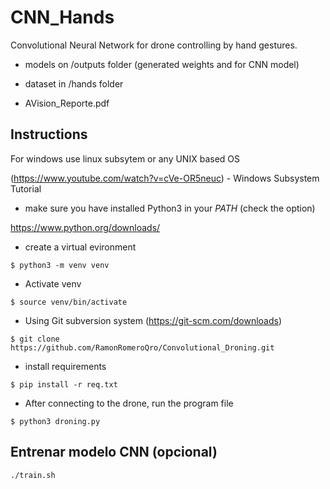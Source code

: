 # CNN_Hands

Convolutional Neural Network for drone controlling by hand gestures.

+ models on /outputs folder (generated weights and for CNN model)
+ dataset in /hands folder


+ AVision_Reporte.pdf 



## Instructions

For  windows use linux subsytem or any UNIX based OS

(https://www.youtube.com/watch?v=cVe-OR5neuc) - Windows Subsystem Tutorial

+ make sure you have installed Python3 in your _PATH_ (check the option)

https://www.python.org/downloads/

+ create a virtual evironment
```
$ python3 -m venv venv
```
+ Activate venv
```
$ source venv/bin/activate
```
+ Using Git subversion system (https://git-scm.com/downloads)
```
$ git clone https://github.com/RamonRomeroQro/Convolutional_Droning.git
```
+ install requirements
```
$ pip install -r req.txt
```
+ After connecting to the drone, run the program file
```
$ python3 droning.py

```

## Entrenar modelo CNN (opcional)
```
./train.sh
```

<!-- 
## probar modelo
+ ./run.sh [PATH-PRUEBA] -->
